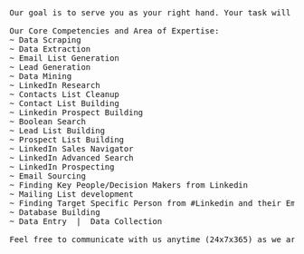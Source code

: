 <pre>Our goal is to serve you as your right hand. Your task will always be completed on time. We can assure you that you will be satisfied with our accuracy level. You can trust us with your sensitive business matters and we will provide you with the personalized client service you need to help your business grow and prosper!

Our Core Competencies and Area of Expertise: 
~ Data Scraping 
~ Data Extraction
~ Email List Generation
~ Lead Generation
~ Data Mining
~ LinkedIn Research
~ Contacts List Cleanup
~ Contact List Building
~ Linkedin Prospect Building
~ Boolean Search
~ Lead List Building
~ Prospect List Building
~ LinkedIn Sales Navigator
~ LinkedIn Advanced Search
~ LinkedIn Prospecting
~ Email Sourcing
~ Finding Key People/Decision Makers from Linkedin
~ Mailing List development
~ Finding Target Specific Person from #Linkedin and their Email
~ Database Building
~ Data Entry  |  Data Collection

Feel free to communicate with us anytime (24x7x365) as we are always here to help you with your desired needs.
</pre>
